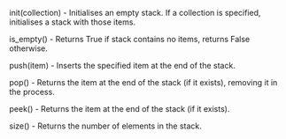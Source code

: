 
init(collection)      - Initialises an empty stack. If a collection is specified, initialises a stack with those items.

is_empty()            - Returns True if stack contains no items, returns False otherwise.

push(item)            - Inserts the specified item at the end of the stack.

pop()                 - Returns the item at the end of the stack (if it exists), removing it in the process.

peek()                - Returns the item at the end of the stack (if it exists).

size()                - Returns the number of elements in the stack.
